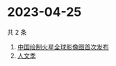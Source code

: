 # 2023-04-25

共 2 条

<!-- BEGIN ZHIHUSEARCH -->
<!-- 最后更新时间 Tue Apr 25 2023 00:08:12 GMT+0800 (China Standard Time) -->
1. [中国绘制火星全球影像图首次发布](https://www.zhihu.com/search?q=中国绘制火星全球影像图首次发布)
1. [人文季](https://www.zhihu.com/search?q=人文季)
<!-- END ZHIHUSEARCH -->
